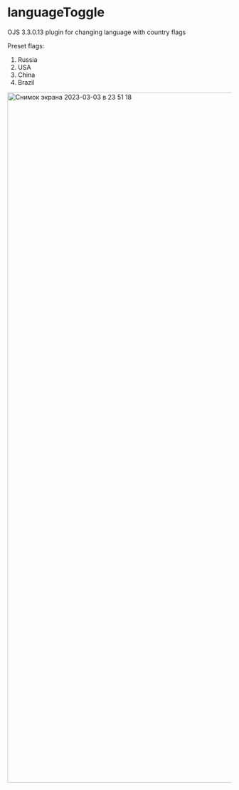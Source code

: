 # languageToggle
OJS 3.3.0.13 plugin for changing language with country flags

Preset flags:
1. Russia
2. USA
3. China
4. Brazil
<img width="1552" alt="Снимок экрана 2023-03-03 в 23 51 18" src="https://user-images.githubusercontent.com/39495665/222831634-533cdddf-0c19-429c-a806-e6d328acde17.png">

